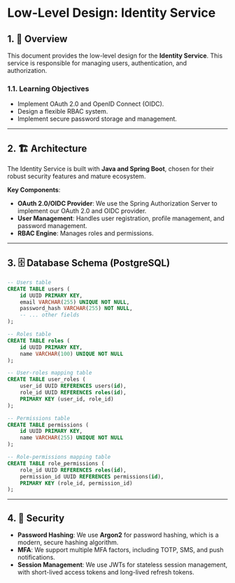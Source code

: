 # Low-Level Design: Identity Service

## 1. 🎯 Overview

This document provides the low-level design for the **Identity Service**. This service is responsible for managing users, authentication, and authorization.

### 1.1. Learning Objectives

-   Implement OAuth 2.0 and OpenID Connect (OIDC).
-   Design a flexible RBAC system.
-   Implement secure password storage and management.

---

## 2. 🏗️ Architecture

The Identity Service is built with **Java and Spring Boot**, chosen for their robust security features and mature ecosystem.

**Key Components**:
-   **OAuth 2.0/OIDC Provider**: We use the Spring Authorization Server to implement our OAuth 2.0 and OIDC provider.
-   **User Management**: Handles user registration, profile management, and password management.
-   **RBAC Engine**: Manages roles and permissions.

---

## 3. 🗄️ Database Schema (PostgreSQL)

```sql
-- Users table
CREATE TABLE users (
    id UUID PRIMARY KEY,
    email VARCHAR(255) UNIQUE NOT NULL,
    password_hash VARCHAR(255) NOT NULL,
    -- ... other fields
);

-- Roles table
CREATE TABLE roles (
    id UUID PRIMARY KEY,
    name VARCHAR(100) UNIQUE NOT NULL
);

-- User-roles mapping table
CREATE TABLE user_roles (
    user_id UUID REFERENCES users(id),
    role_id UUID REFERENCES roles(id),
    PRIMARY KEY (user_id, role_id)
);

-- Permissions table
CREATE TABLE permissions (
    id UUID PRIMARY KEY,
    name VARCHAR(255) UNIQUE NOT NULL
);

-- Role-permissions mapping table
CREATE TABLE role_permissions (
    role_id UUID REFERENCES roles(id),
    permission_id UUID REFERENCES permissions(id),
    PRIMARY KEY (role_id, permission_id)
);
```

---

## 4. 🔐 Security

-   **Password Hashing**: We use **Argon2** for password hashing, which is a modern, secure hashing algorithm.
-   **MFA**: We support multiple MFA factors, including TOTP, SMS, and push notifications.
-   **Session Management**: We use JWTs for stateless session management, with short-lived access tokens and long-lived refresh tokens.
